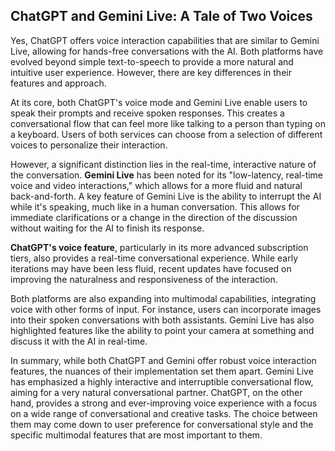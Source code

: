 ## ChatGPT and Gemini Live: A Tale of Two Voices

Yes, ChatGPT offers voice interaction capabilities that are similar to Gemini Live, allowing for hands-free conversations with the AI. Both platforms have evolved beyond simple text-to-speech to provide a more natural and intuitive user experience. However, there are key differences in their features and approach.

At its core, both ChatGPT's voice mode and Gemini Live enable users to speak their prompts and receive spoken responses. This creates a conversational flow that can feel more like talking to a person than typing on a keyboard. Users of both services can choose from a selection of different voices to personalize their interaction.

However, a significant distinction lies in the real-time, interactive nature of the conversation. **Gemini Live** has been noted for its "low-latency, real-time voice and video interactions," which allows for a more fluid and natural back-and-forth. A key feature of Gemini Live is the ability to interrupt the AI while it's speaking, much like in a human conversation. This allows for immediate clarifications or a change in the direction of the discussion without waiting for the AI to finish its response.

**ChatGPT's voice feature**, particularly in its more advanced subscription tiers, also provides a real-time conversational experience. While early iterations may have been less fluid, recent updates have focused on improving the naturalness and responsiveness of the interaction.

Both platforms are also expanding into multimodal capabilities, integrating voice with other forms of input. For instance, users can incorporate images into their spoken conversations with both assistants. Gemini Live has also highlighted features like the ability to point your camera at something and discuss it with the AI in real-time.

In summary, while both ChatGPT and Gemini offer robust voice interaction features, the nuances of their implementation set them apart. Gemini Live has emphasized a highly interactive and interruptible conversational flow, aiming for a very natural conversational partner. ChatGPT, on the other hand, provides a strong and ever-improving voice experience with a focus on a wide range of conversational and creative tasks. The choice between them may come down to user preference for conversational style and the specific multimodal features that are most important to them.